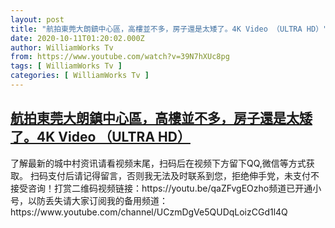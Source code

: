 ```yaml
---
layout: post
title: "航拍東莞大朗鎮中心區，高樓並不多，房子還是太矮了。4K Video （ULTRA HD）"
date: 2020-10-11T01:20:02.000Z
author: WilliamWorks Tv
from: https://www.youtube.com/watch?v=39N7hXUc8pg
tags: [ WilliamWorks Tv ]
categories: [ WilliamWorks Tv ]
---
```

<!--1602379202000-->
[航拍東莞大朗鎮中心區，高樓並不多，房子還是太矮了。4K Video （ULTRA HD）](https://www.youtube.com/watch?v=39N7hXUc8pg)
------

<div>
了解最新的城中村资讯请看视频末尾，扫码后在视频下方留下QQ,微信等方式获取。 扫码支付后请记得留言，否则我无法及时联系到您，拒绝伸手党，未支付不接受咨询！打赏二维码视频链接：https://youtu.be/qaZFvgEOzho频道已开通小号，以防丢失请大家订阅我的备用频道：https://www.youtube.com/channel/UCzmDgVe5QUDqLoizCGd1l4Q
</div>
